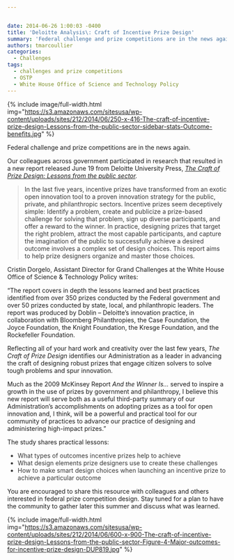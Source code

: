 ```yaml
---


date: 2014-06-26 1:00:03 -0400
title: 'Deloitte Analysis\: Craft of Incentive Prize Design'
summary: 'Federal challenge and prize competitions are in the news again. Our colleagues across government participated in research that resulted in a new report released June 19 from Deloitte University Press,&nbsp;The Craft of Prize Design\: Lessons from the public sector.&nbsp; In the last five years, incentive prizes have transformed from an exotic open innovation tool to'
authors: tmarcoullier
categories:
  - Challenges
tags:
  - challenges and prize competitions
  - OSTP
  - White House Office of Science and Technology Policy
---
```



{% include image/full-width.html img="https://s3.amazonaws.com/sitesusa/wp-content/uploads/sites/212/2014/06/250-x-416-The-craft-of-incentive-prize-design-Lessons-from-the-public-sector-sidebar-stats-Outcome-benefits.jpg" %} 

Federal challenge and prize competitions are in the news again.

Our colleagues across government participated in research that resulted in a new report released June 19 from Deloitte University Press, _[The Craft of Prize Design: Lessons from the public sector](http://dupress.com/articles/the-craft-of-incentive-prize-design/)._ 

> <span style="color: #373737;">In the last five years, incentive prizes have transformed from an exotic open innovation tool to a proven innovation strategy for the public, private, and philanthropic sectors. Incentive prizes seem deceptively simple: Identify a problem, create and publicize a prize-based challenge for solving that problem, sign up diverse participants, and offer a reward to the winner. In practice, designing prizes that target the right problem, attract the most capable participants, and capture the imagination of the public to successfully achieve a desired outcome involves a complex set of design choices. This report aims to help prize designers organize and master those choices.</span>

Cristin Dorgelo, Assistant Director for Grand Challenges at the White House Office of Science & Technology Policy writes:

&#8220;The report covers in depth the lessons learned and best practices identified from over 350 prizes conducted by the Federal government and over 50 prizes conducted by state, local, and philanthropic leaders. The report was produced by Doblin &#8211; Deloitte’s innovation practice, in collaboration with Bloomberg Philanthropies, the Case Foundation, the Joyce Foundation, the Knight Foundation, the Kresge Foundation, and the Rockefeller Foundation.

Reflecting all of your hard work and creativity over the last few years, _The Craft of Prize Design_ identifies our Administration as a leader in advancing the craft of designing robust prizes that engage citizen solvers to solve tough problems and spur innovation.

Much as the 2009 McKinsey Report _And the Winner Is…_ served to inspire a growth in the use of prizes by government and philanthropy, I believe this new report will serve both as a useful third-party summary of our Administration’s accomplishments on adopting prizes as a tool for open innovation and, I think, will be a powerful and practical tool for our community of practices to advance our practice of designing and administering high-impact prizes.&#8221;

The study shares practical lessons:

<ul style="color: #373737;">
  <li>
    What types of outcomes incentive prizes help to achieve
  </li>
  <li>
    What design elements prize designers use to create these challenges
  </li>
  <li>
    How to make smart design choices when launching an incentive prize to achieve a particular outcome
  </li>
</ul>

You are encouraged to share this resource with colleagues and others interested in federal prize competition design. Stay tuned for a plan to have the community to gather later this summer and discuss what was learned.


{% include image/full-width.html img="https://s3.amazonaws.com/sitesusa/wp-content/uploads/sites/212/2014/06/600-x-900-The-craft-of-incentive-prize-design-Lessons-from-the-public-sector-Figure-4-Major-outcomes-for-incentive-prize-design-DUP819.jpg" %}